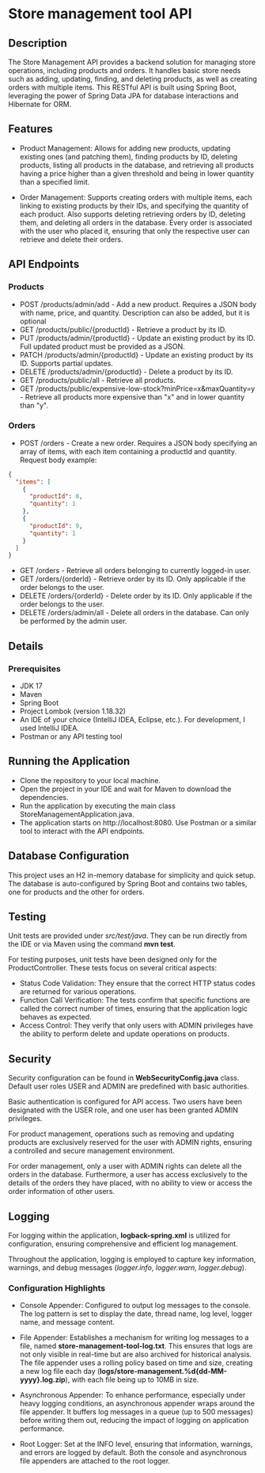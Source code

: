 # Store management tool API

## Description
The Store Management API provides a backend solution for managing store operations, including products and orders.
It handles basic store needs such as adding, updating, finding, and 
deleting products, as well as creating orders with multiple items. 
This RESTful API is built using Spring Boot, leveraging the power of Spring Data JPA for database interactions and 
Hibernate for ORM.

## Features
* Product Management: Allows for adding new products,
updating existing ones (and patching them), finding products by ID, deleting products,
listing all products in the database, and retrieving all products having a price higher
than a given threshold and being in lower quantity than a specified limit.

* Order Management: Supports creating orders with multiple items, each linking to existing products 
by their IDs, and specifying the quantity of each product. Also supports deleting retrieving orders
by ID, deleting them, and deleting all orders in the database. Every order is associated with the user who placed it, 
ensuring that only the respective user can retrieve and delete their orders.

## API Endpoints
### Products
* POST /products/admin/add - Add a new product. Requires a JSON body with name, price, and quantity. Description can also be added,
but it is optional
* GET /products/public/{productId} - Retrieve a product by its ID.
* PUT /products/admin/{productId} - Update an existing product by its ID. Full
updated product must be provided as a JSON.
* PATCH /products/admin/{productId} - Update an existing product by its ID. Supports partial updates.
* DELETE /products/admin/{productId} - Delete a product by its ID.
* GET /products/public/all - Retrieve all products.
* GET /products/public/expensive-low-stock?minPrice=x&maxQuantity=y - Retrieve all products more expensive than "x"
and in lower quantity than "y".

### Orders
* POST /orders - Create a new order. Requires a JSON body specifying an array of items, 
with each item containing a productId and quantity. Request body example:
```json
{
  "items": [
    {
      "productId": 8,
      "quantity": 1
    },
    {
      "productId": 9,
      "quantity": 1
    }
  ]
}
```
* GET /orders - Retrieve all orders belonging to currently logged-in user.
* GET /orders/{orderId} - Retrieve order by its ID. 
Only applicable if the order belongs to the user.
* DELETE /orders/{orderId} - Delete order by its ID. 
Only applicable if the order belongs to the user.
* DELETE /orders/admin/all - Delete all orders in the database. Can only be
performed by the admin user.

## Details
### Prerequisites
* JDK 17
* Maven
* Spring Boot
* Project Lombok (version 1.18.32)
* An IDE of your choice (IntelliJ IDEA, Eclipse, etc.). For development, I used IntelliJ IDEA.
* Postman or any API testing tool

##  Running the Application
* Clone the repository to your local machine.
* Open the project in your IDE and wait for Maven to download the dependencies.
* Run the application by executing the main class StoreManagementApplication.java.
* The application starts on http://localhost:8080. Use Postman or a similar tool to interact with the API endpoints.

## Database Configuration
This project uses an H2 in-memory database for simplicity and quick setup. 
The database is auto-configured by Spring Boot and contains two tables, one for products and
the other for orders.

## Testing
Unit tests are provided under _src/test/java_. 
They can be run directly from the IDE or via Maven using the command **mvn test**.

For testing purposes, unit tests have been designed only for the ProductController. 
These tests focus on several critical aspects:

* Status Code Validation: They ensure that the correct HTTP status codes are returned for various operations.
* Function Call Verification: The tests confirm that specific functions are called the correct number of times, 
ensuring that the application logic behaves as expected.
* Access Control: They verify that only users with ADMIN privileges have the ability 
to perform delete and update operations on products.

## Security
Security configuration can be found in **WebSecurityConfig.java** class. Default user roles USER and ADMIN are predefined with basic authorities.

Basic authentication is configured for API access. Two users have been designated with the USER role, 
and one user has been granted ADMIN privileges.

For product management, operations such as removing and updating products are exclusively reserved for the user with ADMIN rights, 
ensuring a controlled and secure management environment.

For order management, only a user with ADMIN rights can delete all the orders in the database.
Furthermore, a user has access exclusively to the details of the orders they have placed, 
with no ability to view or access the order information of other users.

## Logging
For logging within the application, **logback-spring.xml** is utilized for configuration, 
ensuring comprehensive and efficient log management.

Throughout the application, logging is employed to capture key information, warnings, and debug messages (_logger.info_, _logger.warn_, _logger.debug_).

### Configuration Highlights
* Console Appender: Configured to output log messages to the console. The log pattern is set to display the date, thread name, log level, logger name, and message content.

* File Appender: Establishes a mechanism for writing log messages to a file, named **store-management-tool-log.txt**. This ensures that logs are not only visible in real-time but are also archived for historical analysis. 
The file appender uses a rolling policy based on time and size, 
creating a new log file each day (**logs/store-management.%d{dd-MM-yyyy}.log.zip**), 
with each file being up to 10MB in size.

* Asynchronous Appender: To enhance performance, especially under heavy logging conditions, an asynchronous appender wraps around the file appender. 
It buffers log messages in a queue (up to 500 messages) before writing them out, reducing the impact of logging on application performance.

* Root Logger: Set at the INFO level, ensuring that information, warnings, and errors are logged by default. 
Both the console and asynchronous file appenders are attached to the root logger.
